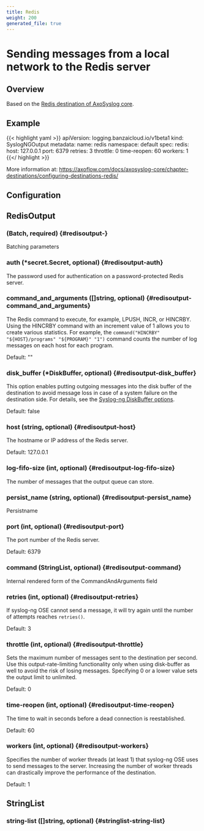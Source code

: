 ```yaml
---
title: Redis
weight: 200
generated_file: true
---
```


# Sending messages from a local network to the Redis server
## Overview

Based on the [Redis destination of AxoSyslog core](https://axoflow.com/docs/axosyslog-core/chapter-destinations/configuring-destinations-redis/).

## Example

{{< highlight yaml >}}
apiVersion: logging.banzaicloud.io/v1beta1
kind: SyslogNGOutput
metadata:
  name: redis
  namespace: default
spec:
  redis:
    host: 127.0.0.1
	port: 6379
	retries: 3
	throttle: 0
	time-reopen: 60
	workers: 1
{{</ highlight >}}

More information at: https://axoflow.com/docs/axosyslog-core/chapter-destinations/configuring-destinations-redis/


## Configuration
## RedisOutput

###  (Batch, required) {#redisoutput-}

Batching parameters 


### auth (*secret.Secret, optional) {#redisoutput-auth}

The password used for authentication on a password-protected Redis server. 


### command_and_arguments ([]string, optional) {#redisoutput-command_and_arguments}

The Redis command to execute, for example, LPUSH, INCR, or HINCRBY. Using the HINCRBY command with an increment value of 1 allows you to create various statistics. For example, the `command("HINCRBY" "${HOST}/programs" "${PROGRAM}" "1")` command counts the number of log messages on each host for each program.

Default: ""

### disk_buffer (*DiskBuffer, optional) {#redisoutput-disk_buffer}

This option enables putting outgoing messages into the disk buffer of the destination to avoid message loss in case of a system failure on the destination side. For details, see the [Syslog-ng DiskBuffer options](../disk_buffer/).

Default: false

### host (string, optional) {#redisoutput-host}

The hostname or IP address of the Redis server.

Default: 127.0.0.1

### log-fifo-size (int, optional) {#redisoutput-log-fifo-size}

The number of messages that the output queue can store. 


### persist_name (string, optional) {#redisoutput-persist_name}

Persistname 


### port (int, optional) {#redisoutput-port}

The port number of the Redis server.

Default: 6379

### command (StringList, optional) {#redisoutput-command}

Internal rendered form of the CommandAndArguments field 


### retries (int, optional) {#redisoutput-retries}

If syslog-ng OSE cannot send a message, it will try again until the number of attempts reaches `retries()`.

Default: 3

### throttle (int, optional) {#redisoutput-throttle}

Sets the maximum number of messages sent to the destination per second. Use this output-rate-limiting functionality only when using disk-buffer as well to avoid the risk of losing messages. Specifying 0 or a lower value sets the output limit to unlimited.

Default: 0

### time-reopen (int, optional) {#redisoutput-time-reopen}

The time to wait in seconds before a dead connection is reestablished.

Default: 60

### workers (int, optional) {#redisoutput-workers}

Specifies the number of worker threads (at least 1) that syslog-ng OSE uses to send messages to the server. Increasing the number of worker threads can drastically improve the performance of the destination.

Default: 1


## StringList

### string-list ([]string, optional) {#stringlist-string-list}



